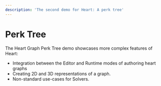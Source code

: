 ```yaml
---
description: 'The second demo for Heart: A perk tree'
---
```


# Perk Tree

The Heart Graph Perk Tree demo showcases more complex features of Heart:

* Integration between the Editor and Runtime modes of authoring heart graphs
* Creating 2D and 3D representations of a graph.
* Non-standard use-cases for Solvers.
